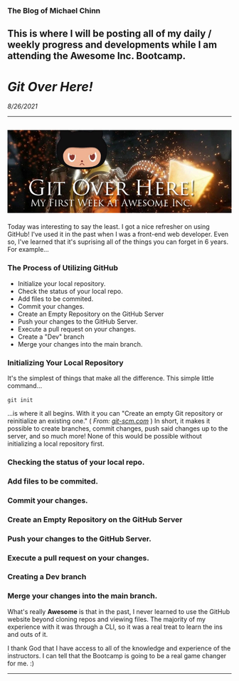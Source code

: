 ### The Blog of Michael Chinn

This is where I will be posting all of my daily / weekly progress and developments while I am attending the **Awesome Inc. Bootcamp**.
---
# _**Git Over Here!**_
*8/26/2021*

---
![Git Over Here](img/scorp-octodex-blog-02.jpg)
---
Today was interesting to say the least. I got a nice refresher on using GitHub! I've used it in the past when I was a front-end web developer. Even so, I've learned that it's suprising all of the things you can forget in 6 years. For example...

### The Process of Utilizing GitHub

- Initialize your local repository.
- Check the status of your local repo.
- Add files to be commited.
- Commit your changes.
- Create an Empty Repository on the GitHub Server
- Push your changes to the GitHub Server.
- Execute a pull request on your changes.
- Create a "Dev" branch
- Merge your changes into the main branch.

### Initializing Your Local Repository

It's the simplest of things that make all the difference. This simple little command...

`git init`

...is where it all begins. With it you can "Create an empty Git repository or reinitialize an existing one." ( *From: [git-scm.com](https://git-scm.com/docs/git-init)* ) In short, it makes it possible to create branches, commit changes, push said changes up to the server, and so much more! None of this would be possible without initializing a local repository first. 

### Checking the status of your local repo.
### Add files to be commited.
### Commit your changes.
### Create an Empty Repository on the GitHub Server
### Push your changes to the GitHub Server.
### Execute a pull request on your changes.
### Creating a Dev branch
### Merge your changes into the main branch.

What's really **Awesome** is that in the past, I never learned to use the GitHub website beyond cloning repos and viewing files. The majority of my experience with it was through a CLI, so it was a real treat to learn the ins and outs of it.

I thank God that I have access to all of the knowledge and experience of the instructors. I can tell that the Bootcamp is going to be a real game changer for me. :)

---